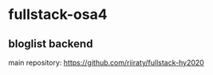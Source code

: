 # fullstack-osa4

## bloglist backend

main repository: <https://github.com/riiraty/fullstack-hy2020>
